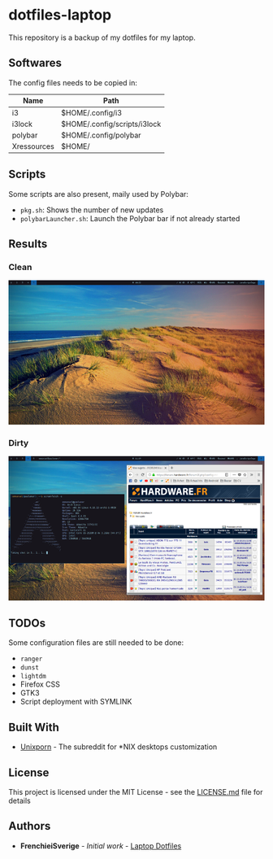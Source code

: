 # dotfiles-laptop

This repository is a backup of my dotfiles for my laptop.

## Softwares

The config files needs to be copied in:

Name          | Path
------------- | -------------
i3            | $HOME/.config/i3
i3lock        | $HOME/.config/scripts/i3lock
polybar       | $HOME/.config/polybar
Xressources   | $HOME/

## Scripts

Some scripts are also present, maily used by Polybar:
* `pkg.sh`: Shows the number of new updates
* `polybarLauncher.sh`: Launch the Polybar bar if not already started 

## Results

### Clean

![alt tag](https://github.com/frenchieisverige/dotfiles-laptop/blob/master/ressources/clean.png)
### Dirty

![alt tag](https://github.com/frenchieisverige/dotfiles-laptop/blob/master/ressources/dirty.png)

## TODOs

Some configuration files are still needed to be done:
* `ranger`
* `dunst`
* `lightdm`
* Firefox CSS
* GTK3
* Script deployment with SYMLINK

## Built With

* [Unixporn](https://www.reddit.com/r/unixporn/) - The subreddit for *NIX desktops customization

## License

This project is licensed under the MIT License - see the [LICENSE.md](LICENSE.md) file for details

## Authors

* **FrenchieiSverige** - *Initial work* - [Laptop Dotfiles](https://github.com/frenchieisverige)
